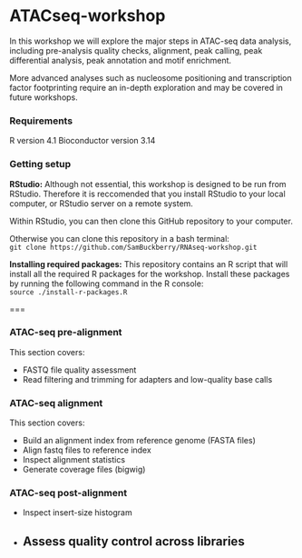 # ATACseq-workshop

In this workshop we will explore the major steps in ATAC-seq data analysis, including pre-analysis quality checks, alignment, peak calling, peak differential analysis, peak annotation and motif enrichment.  

More advanced analyses such as nucleosome positioning and transcription factor footprinting require an in-depth exploration and may be covered in future workshops. 

### Requirements

R version 4.1
Bioconductor version 3.14

### Getting setup

**RStudio:** Although not essential, this workshop is designed to be run from RStudio. Therefore it is reccomended that you install RStudio to your local computer, or RStudio server on a remote system.  

Within RStudio, you can then clone this GitHub repository to your computer. 

Otherwise you can clone this repository in a bash terminal:  
`git clone https://github.com/SamBuckberry/RNAseq-workshop.git`

**Installing required packages:** This repository contains an R script that will install all the required R packages for the workshop. Install these packages by running the following command in the R console:  
`source ./install-r-packages.R`

===

### ATAC-seq pre-alignment
This section covers:

- FASTQ file quality assessment
- Read filtering and trimming for adapters and low-quality base calls

### ATAC-seq alignment
This section covers:

- Build an alignment index from reference genome (FASTA files)
- Align fastq files to reference index
- Inspect alignment statistics
- Generate coverage files (bigwig)

### ATAC-seq post-alignment
- Inspect insert-size histogram
- Assess quality control across libraries
    - 




